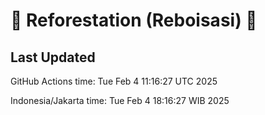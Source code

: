 
# 🌳 Reforestation (Reboisasi) 🌲

## Last Updated

GitHub Actions time: Tue Feb  4 11:16:27 UTC 2025

Indonesia/Jakarta time: Tue Feb  4 18:16:27 WIB 2025
